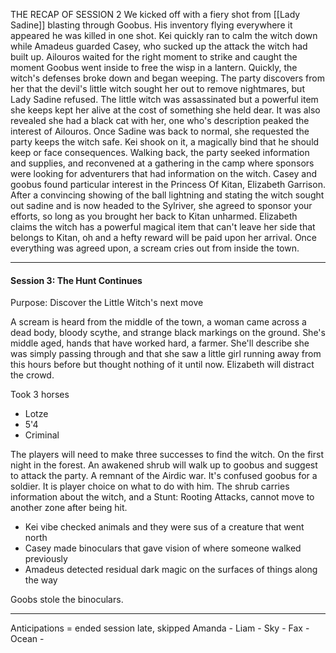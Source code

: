 THE RECAP OF SESSION 2
We kicked off with a fiery shot from [[Lady Sadine]] blasting through Goobus. His inventory flying everywhere it appeared he was killed in one shot. Kei quickly ran to calm the witch down while Amadeus guarded Casey, who sucked up the attack the witch had built up. Ailouros waited for the right moment to strike and caught the moment Goobus went inside to free the wisp in a lantern. Quickly, the witch's defenses broke down and began weeping. The party discovers from her that the devil's little witch sought her out to remove nightmares, but Lady Sadine refused. The little witch was assassinated but a powerful item she keeps kept her alive at the cost of something she held dear. It was also revealed she had a black cat with her, one who's description peaked the interest of Ailouros. Once Sadine was back to normal, she requested the party keeps the witch safe. Kei shook on it, a magically bind that he should keep or face consequences. Walking back, the party seeked information and supplies, and reconvened at a gathering in the camp where sponsors were looking for adventurers that had information on the witch. Casey and goobus found particular interest in the Princess Of Kitan, Elizabeth Garrison. After a convincing showing of the ball lightning and stating the witch sought out sadine and is now headed to the Sylriver, she agreed to sponsor your efforts, so long as you brought her back to Kitan unharmed. Elizabeth claims the witch has a powerful magical item that can't leave her side that belongs to Kitan, oh and a hefty reward will be paid upon her arrival. Once everything was agreed upon, a scream cries out from inside the town.

---

#### Session 3: The Hunt Continues 

Purpose: Discover the Little Witch's next move

A scream is heard from the middle of the town, a woman came across a dead body, bloody scythe, and strange black markings on the ground. She's middle aged, hands that have worked hard, a farmer. She'll describe she was simply passing through and that she saw a little girl running away from this hours before but thought nothing of it until now. Elizabeth will distract the crowd.

Took 3 horses
- Lotze
- 5'4
- Criminal

The players will need to make three successes to find the witch. On the first night in the forest. An awakened shrub will walk up to goobus and suggest to attack the party. A remnant of the Airdic war. It's confused goobus for a soldier. It is player choice on what to do with him. The shrub carries information about the witch, and a Stunt: Rooting Attacks, cannot move to another zone after being hit.

- Kei vibe checked animals and they were sus of a creature that went north
- Casey made binoculars that gave vision of where someone walked previously
- Amadeus detected residual dark magic on the surfaces of things along the way

Goobs stole the binoculars. 



---

Anticipations = ended session late, skipped
Amanda - 
Liam - 
Sky - 
Fax - 
Ocean - 